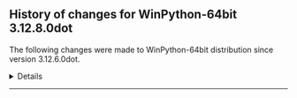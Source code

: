 ﻿## History of changes for WinPython-64bit 3.12.8.0dot

The following changes were made to WinPython-64bit distribution since version 3.12.6.0dot.

<details>
### Python packages

Upgraded packages:

  * [build](https://pypi.org/project/build) 1.2.1 → 1.2.2.post1 (A simple, correct Python build frontend)
  * [packaging](https://pypi.org/project/packaging) 24.1 → 24.2 (Core utilities for Python packages)
  * [pip](https://pypi.org/project/pip) 24.2 → 24.3.1 (The PyPA recommended tool for installing Python packages.)
  * [Python](http://www.python.org/) 3.12.6 → 3.12.8 (Python programming language with standard library)
  * [setuptools](https://pypi.org/project/setuptools) 72.2.0 → 75.6.0 (Easily download, build, install, upgrade, and uninstall Python packages)
  * [winpython](https://pypi.org/project/winpython) 10.7.20240908 → 11.2.20241228 (WinPython distribution tools, including WPPM)

Removed packages:

  * [msvc_runtime](https://pypi.org/project/msvc_runtime) 14.40.33807 (Install the Microsoft™ Visual C++™ runtime DLLs to the sys.prefix and Scripts directories)


</details>
* * *
